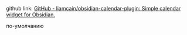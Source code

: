 github link: [GitHub - liamcain/obsidian-calendar-plugin: Simple calendar widget for Obsidian.](https://github.com/liamcain/obsidian-calendar-plugin)

по-умолчанию